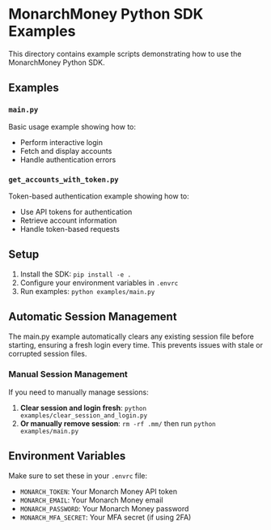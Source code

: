 # MonarchMoney Python SDK Examples

This directory contains example scripts demonstrating how to use the MonarchMoney Python SDK.

## Examples

### `main.py`
Basic usage example showing how to:
- Perform interactive login
- Fetch and display accounts
- Handle authentication errors

### `get_accounts_with_token.py`
Token-based authentication example showing how to:
- Use API tokens for authentication
- Retrieve account information
- Handle token-based requests

## Setup

1. Install the SDK: `pip install -e .`
2. Configure your environment variables in `.envrc`
3. Run examples: `python examples/main.py`

## Automatic Session Management

The main.py example automatically clears any existing session file before starting, ensuring a fresh login every time. This prevents issues with stale or corrupted session files.

### Manual Session Management

If you need to manually manage sessions:

1. **Clear session and login fresh**: `python examples/clear_session_and_login.py`
2. **Or manually remove session**: `rm -rf .mm/` then run `python examples/main.py`

## Environment Variables

Make sure to set these in your `.envrc` file:
- `MONARCH_TOKEN`: Your Monarch Money API token
- `MONARCH_EMAIL`: Your Monarch Money email
- `MONARCH_PASSWORD`: Your Monarch Money password
- `MONARCH_MFA_SECRET`: Your MFA secret (if using 2FA)
